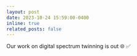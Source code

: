 ```yaml
---
layout: post
date: 2023-10-24 15:59:00-0400
inline: true
related_posts: false
---
```


Our work on digital spectrum twinning is out &#x1F310; &#x2705;
